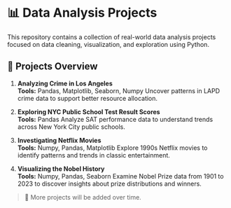 # 📊 Data Analysis Projects

This repository contains a collection of real-world data analysis projects focused on data cleaning, visualization, and exploration using Python.

## 📁 Projects Overview

1. **Analyzing Crime in Los Angeles**  
   **Tools:** Pandas, Matplotlib, Seaborn, Numpy
   Uncover patterns in LAPD crime data to support better resource allocation.

2. **Exploring NYC Public School Test Result Scores**  
   **Tools:** Pandas
   Analyze SAT performance data to understand trends across New York City public schools.

3. **Investigating Netflix Movies**  
   **Tools:** Numpy, Pandas, Matplotlib
   Explore 1990s Netflix movies to identify patterns and trends in classic entertainment.

4. **Visualizing the Nobel History**  
   **Tools:** Numpy, Pandas, Seaborn
   Examine Nobel Prize data from 1901 to 2023 to discover insights about prize distributions and winners.

> 📌 More projects will be added over time.
